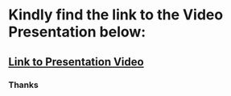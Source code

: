 # Kindly find the link to the Video Presentation below:

## [Link to Presentation Video](https://youtu.be/ctQAf26fv28)

### Thanks

